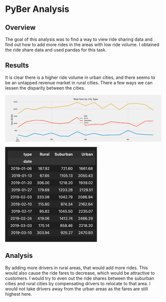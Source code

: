 # PyBer Analysis


## Overview

The goal of this analysis was to find a way to view ride sharing data and find out how to add more rides in the areas with low ride volume. I obtained the ride share data and used pandas for this task.

## Results

It is clear there is a higher ride volume in urban cities, and there seems to be an untapped revenue market in rural cities.  There a few ways we can lessen the disparity between the cities.

![Line Chart](https://github.com/MunTHREE/PyBer_Analysis/blob/main/Challenge_fare_summary.png "Line Chart")

![Weekly Fares](https://github.com/MunTHREE/PyBer_Analysis/blob/main/Weekly_Fares.png "Weekly Fares")

## Analysis
By adding more drivers in rural areas, that would add more rides.  This would also cause the ride fares to decrease, which would be attractive to customers.  I would try to even out the ride shares between the suburban cities and rural cities by compensating drivers to relocate to that area.  I would not take drivers away from the urban areas as the fares are still highest here. 
